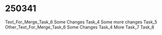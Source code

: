 # 250341
Text_For_Merge_Task_6 Some Changes  Task_4
Some more changes Task_5
Other_Text_For_Merge_Task_6 Some Changes  Task_4
More Task_7
Task_8